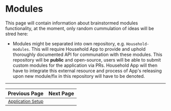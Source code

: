 # Modules
This page will contain information about brainstormed modules functionality, at the moment, only random cummulation of ideas will be stred here:

- Modules might be separated into own repository, e.g. `Household-modules`. This will require Household App to provide and uphold thoroughly documented API for
communation with these modules. This repository will be **public** and open-source, users will be able to submit custom modules for the application via PRs. Household App will then
have to integrate this external resource and process of App's releasing upon new module/fix in this repository will have to be denoted.

---

| Previous Page | Next Page |
|:-------------:|:-----:|
| <sup>[Application Setup](./api.md)</sup>  | |
